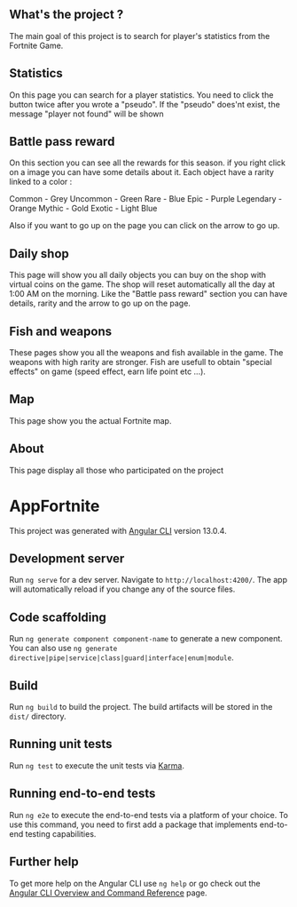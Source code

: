 ## What's the project ?

The main goal of this project is to search for player's statistics from the Fortnite Game.

## Statistics

On this page you can search for a player statistics. You need to click the button twice after you wrote a "pseudo".
If the "pseudo" does'nt exist, the message "player not found" will be shown

## Battle pass reward

On this section you can see all the rewards for this season.
if you right click on a image you can have some details about it.
Each object have a rarity linked to a color :

Common - Grey
Uncommon - Green
Rare - Blue
Epic - Purple
Legendary - Orange
Mythic - Gold
Exotic - Light Blue

Also if you want to go up on the page you can click on the arrow to go up.

## Daily shop

This page will show you all daily objects you can buy on the shop with virtual coins on the game.
The shop will reset automatically all the day at 1:00 AM on the morning.
Like the "Battle pass reward" section you can have details, rarity and the arrow to go up on the page.

## Fish and weapons

These pages show you all the weapons and fish available in the game.
The weapons with high rarity are stronger.
Fish are usefull to obtain "special effects" on game (speed effect, earn life point etc ...).

## Map

This page show you the actual Fortnite map.

## About

This page display all those who participated on the project


# AppFortnite

This project was generated with [Angular CLI](https://github.com/angular/angular-cli) version 13.0.4.

## Development server

Run `ng serve` for a dev server. Navigate to `http://localhost:4200/`. The app will automatically reload if you change any of the source files.

## Code scaffolding

Run `ng generate component component-name` to generate a new component. You can also use `ng generate directive|pipe|service|class|guard|interface|enum|module`.

## Build

Run `ng build` to build the project. The build artifacts will be stored in the `dist/` directory.

## Running unit tests

Run `ng test` to execute the unit tests via [Karma](https://karma-runner.github.io).

## Running end-to-end tests

Run `ng e2e` to execute the end-to-end tests via a platform of your choice. To use this command, you need to first add a package that implements end-to-end testing capabilities.

## Further help

To get more help on the Angular CLI use `ng help` or go check out the [Angular CLI Overview and Command Reference](https://angular.io/cli) page.
